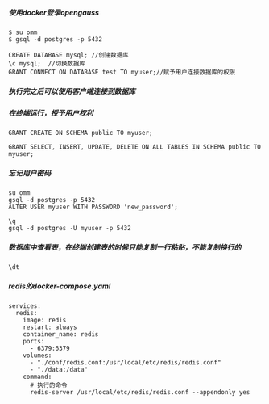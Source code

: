 ##### 使用docker登录opengauss

```linux
$ su omm
$ gsql -d postgres -p 5432

CREATE DATABASE mysql; //创建数据库
\c mysql;  //切换数据库
GRANT CONNECT ON DATABASE test TO myuser;//赋予用户连接数据库的权限
```

##### 执行完之后可以使用客户端连接到数据库

##### 在终端运行，授予用户权利

```
GRANT CREATE ON SCHEMA public TO myuser;

GRANT SELECT, INSERT, UPDATE, DELETE ON ALL TABLES IN SCHEMA public TO myuser;
```

##### 忘记用户密码

```
su omm
gsql -d postgres -p 5432
ALTER USER myuser WITH PASSWORD 'new_password';

\q
gsql -d postgres -U myuser -p 5432
```

##### 数据库中查看表，在终端创建表的时候只能复制一行粘贴，不能复制换行的

```
\dt
```

##### redis的docker-compose.yaml

```
services:
  redis:
    image: redis
    restart: always
    container_name: redis
    ports:
      - 6379:6379
    volumes:
      - "./conf/redis.conf:/usr/local/etc/redis/redis.conf"
      - "./data:/data"
    command:
      # 执行的命令
      redis-server /usr/local/etc/redis/redis.conf --appendonly yes
      
```



